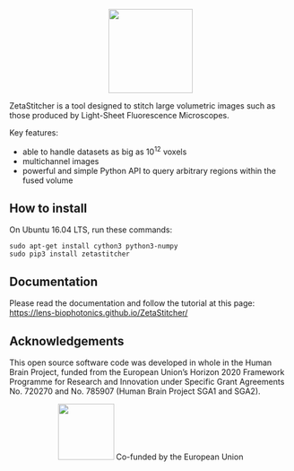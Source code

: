<p align="center">
<img src="doc/_static/zetastitcher.svg", height="150">
</p>

ZetaStitcher is a tool designed to stitch large volumetric images such as
those produced by Light-Sheet Fluorescence Microscopes.

Key features:

* able to handle datasets as big as 10<sup>12</sup> voxels
* multichannel images
* powerful and simple Python API to query arbitrary regions within the fused
volume

## How to install
On Ubuntu 16.04 LTS, run these commands:
```
sudo apt-get install cython3 python3-numpy
sudo pip3 install zetastitcher
```

## Documentation
Please read the documentation and follow the tutorial at this page:
https://lens-biophotonics.github.io/ZetaStitcher/


## Acknowledgements
This open source software code was developed in whole in the Human
Brain Project, funded from the European Union’s Horizon 2020 Framework
Programme for Research and Innovation under Specific Grant Agreements
No. 720270 and No. 785907 (Human Brain Project SGA1 and SGA2).

<p align="center">
<img height="100" style="max-height: 100px" src="https://europa.eu/european-union/sites/europaeu/files/docs/body/flag_yellow_low.jpg">
Co-funded by the European Union
</p>
